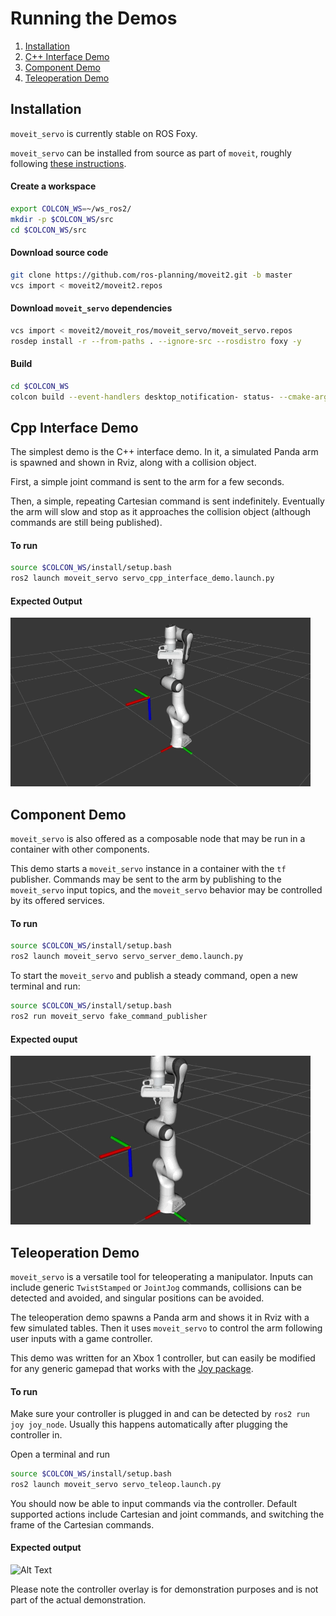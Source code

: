 # Running the Demos
1) [Installation](#Installation)
2) [C++ Interface Demo](#Cpp-Interface-Demo)
3) [Component Demo](#Component-Demo)
4) [Teleoperation Demo](#Teleoperation-Demo)


## Installation
`moveit_servo` is currently stable on ROS Foxy.

`moveit_servo` can be installed from source as part of `moveit`, roughly following [these instructions](https://moveit.ros.org/install-moveit2/source/).

#### Create a workspace
```bash
export COLCON_WS=~/ws_ros2/
mkdir -p $COLCON_WS/src
cd $COLCON_WS/src
```

#### Download source code
```bash
git clone https://github.com/ros-planning/moveit2.git -b master
vcs import < moveit2/moveit2.repos
```

#### Download `moveit_servo` dependencies
```bash
vcs import < moveit2/moveit_ros/moveit_servo/moveit_servo.repos
rosdep install -r --from-paths . --ignore-src --rosdistro foxy -y
```

#### Build
```bash
cd $COLCON_WS
colcon build --event-handlers desktop_notification- status- --cmake-args -DCMAKE_BUILD_TYPE=Release
```

## Cpp Interface Demo
The simplest demo is the C++ interface demo. In it, a simulated Panda arm is spawned and shown in Rviz, along with a collision object. 

First, a simple joint command is sent to the arm for a few seconds.

Then, a simple, repeating Cartesian command is sent indefinitely. Eventually the arm will slow and stop as it approaches the collision object (although commands are still being published).

#### To run
```bash
source $COLCON_WS/install/setup.bash
ros2 launch moveit_servo servo_cpp_interface_demo.launch.py
```

#### Expected Output
![Alt Text](Images/C%2B%2B_Interface_Demo.gif)

## Component Demo
`moveit_servo` is also offered as a composable node that may be run in a container with other components. 

This demo starts a `moveit_servo` instance in a container with the `tf` publisher. Commands may be sent to the arm by publishing to the `moveit_servo` input topics, and the `moveit_servo` behavior may be controlled by its offered services.

#### To run
```bash
source $COLCON_WS/install/setup.bash
ros2 launch moveit_servo servo_server_demo.launch.py
```

To start the `moveit_servo` and publish a steady command, open a new terminal and run:
```bash
source $COLCON_WS/install/setup.bash
ros2 run moveit_servo fake_command_publisher
```

#### Expected ouput
![Alt Text](Images/Servo_Component_Demo.gif)

## Teleoperation Demo
`moveit_servo` is a versatile tool for teleoperating a manipulator. Inputs can include generic `TwistStamped` or `JointJog` commands, collisions can be detected and avoided, and singular positions can be avoided. 

The teleoperation demo spawns a Panda arm and shows it in Rviz with a few simulated tables. Then it uses `moveit_servo` to control the arm following user inputs with a game controller. 

This demo was written for an Xbox 1 controller, but can easily be modified for any generic gamepad that works with the [Joy package](https://index.ros.org/p/joy/#foxy). 

#### To run
Make sure your controller is plugged in and can be detected by `ros2 run joy joy_node`. Usually this happens automatically after plugging the controller in.

Open a terminal and run
```bash
source $COLCON_WS/install/setup.bash
ros2 launch moveit_servo servo_teleop.launch.py
```
You should now be able to input commands via the controller. Default supported actions include Cartesian and joint commands, and switching the frame of the Cartesian commands.

#### Expected output
![Alt Text](Images/Servo_Teleop_Demo.gif)

Please note the controller overlay is for demonstration purposes and is not part of the actual demonstration.